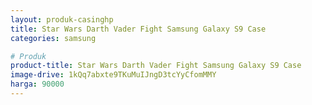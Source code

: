 ```yaml
---
layout: produk-casinghp
title: Star Wars Darth Vader Fight Samsung Galaxy S9 Case
categories: samsung

# Produk
product-title: Star Wars Darth Vader Fight Samsung Galaxy S9 Case
image-drive: 1kQq7abxte9TKuMuIJngD3tcYyCfomMMY
harga: 90000
---
```

